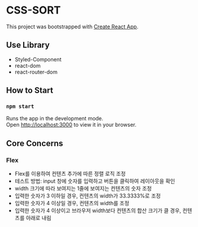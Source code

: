 # CSS-SORT

This project was bootstrapped with [Create React App](https://github.com/facebook/create-react-app).

## Use Library

- Styled-Component
- react-dom
- react-router-dom

## How to Start

### `npm start`

Runs the app in the development mode.\
Open [http://localhost:3000](http://localhost:3000) to view it in your browser.

## Core Concerns

### Flex

- Flex를 이용하여 컨텐츠 추가에 따른 정렬 로직 조정
- 테스트 방법: input 창에 숫자를 입력하고 버튼을 클릭하여 레이아웃을 확인
- width 크기에 따라 보여지는 1줄에 보여지는 컨텐츠의 숫자 조정
- 입력한 숫자가 3 이하일 경우, 컨텐츠의 width가 33.3333%로 조정
- 입력한 숫자가 4 이상일 경우, 컨텐츠의 width를 조정
- 입력한 숫자가 4 이상이고 브라우저 width보다 컨텐츠의 합산 크기가 클 경우, 컨텐츠를 아래로 내림
